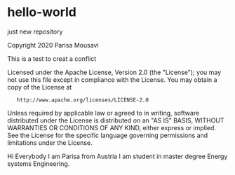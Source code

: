 # hello-world
just new repository

   Copyright 2020 Parisa Mousavi
   
   This is a test to creat a conflict

   Licensed under the Apache License, Version 2.0 (the "License");
   you may not use this file except in compliance with the License.
   You may obtain a copy of the License at

       http://www.apache.org/licenses/LICENSE-2.0

   Unless required by applicable law or agreed to in writing, software
   distributed under the License is distributed on an "AS IS" BASIS,
   WITHOUT WARRANTIES OR CONDITIONS OF ANY KIND, either express or implied.
   See the License for the specific language governing permissions and
   limitations under the License.
   
Hi Everybody
I am Parisa from Austria
I am student in master degree Energy systems Engineering.
